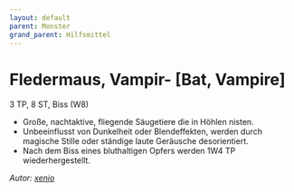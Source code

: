 ```yaml
---
layout: default
parent: Monster
grand_parent: Hilfsmittel
---
```


# Fledermaus, Vampir- [Bat, Vampire]
3 TP, 8 ST, Biss (W8)
- Große, nachtaktive, fliegende Säugetiere die in Höhlen nisten.
- Unbeeinflusst von Dunkelheit oder Blendeffekten, werden durch magische Stille oder ständige laute Geräusche desorientiert.
- Nach dem Biss eines bluthaltigen Opfers werden 1W4 TP wiederhergestellt.

*Autor: [xenio](https://xenioinabottle.blogspot.com)*
